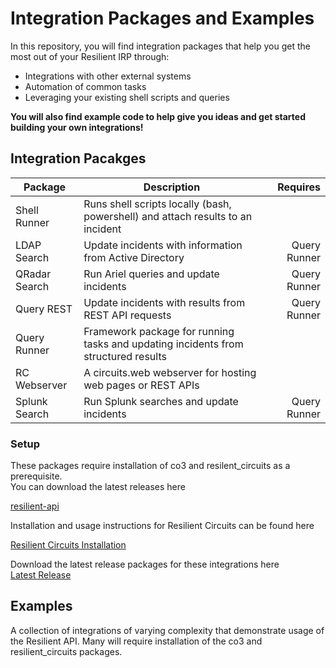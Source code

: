 # Integration Packages and Examples

In this repository, you will find integration packages that help you get the most out of your 
Resilient IRP through:
- Integrations with other external systems
- Automation of common tasks
- Leveraging your existing shell scripts and queries

**You will also find example code to help give you ideas and get started building your own integrations!**


## Integration Pacakges
| Package            | Description                                 | Requires                      |
| ------------------ | ------------------------------------------- | -----------------------------:|
| Shell Runner | Runs shell scripts locally (bash, powershell) and attach results to an incident | |
| LDAP Search | Update incidents with information from Active Directory | Query Runner |
| QRadar Search | Run Ariel queries and update incidents | Query Runner |
| Query REST | Update incidents with results from  REST API requests| Query Runner |
| Query Runner | Framework package for running tasks and updating incidents from structured results| |
| RC Webserver | A circuits.web webserver for hosting web pages or REST APIs | |
| Splunk Search | Run Splunk searches and update incidents | Query Runner |

### Setup
These packages require installation of co3 and resilent_circuits as a prerequisite.  
You can download the latest releases here  

  [resilient-api](https://github.com/Co3Systems/co3-api/releases/latest)

Installation and usage instructions for Resilient Circuits can be found here  

  [Resilient Circuits Installation](https://github.com/Co3Systems/co3-api/blob/v27.1.22/python/resilient-circuits/README)
  
Download the latest release packages for these integrations here  
  [Latest Release](https://github.com/Co3Systems/resilient-api-examples/releases/latest)

## Examples

A collection of integrations of varying complexity that demonstrate usage of the Resilient API.
Many will require installation of the co3 and resilient_circuits packages.

